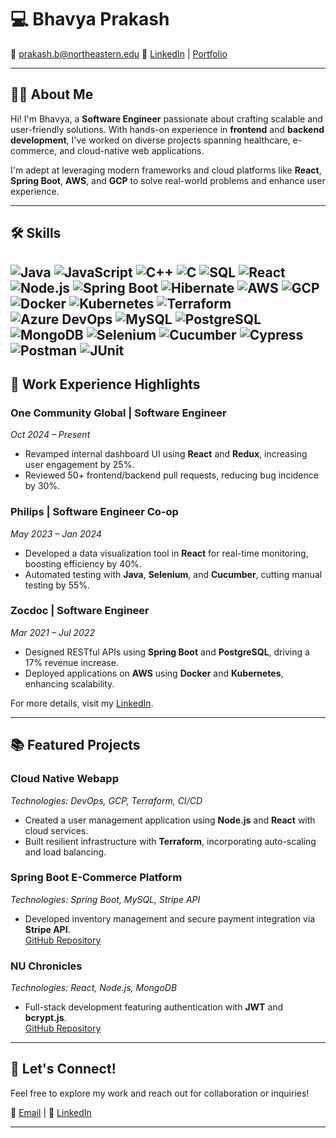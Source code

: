 <!--
**bhavya17prakash/bhavya17prakash** is a ✨ _special_ ✨ repository because its `README.md` (this file) appears on your GitHub profile.

Here are some ideas to get you started:

- 🔭 I’m currently working on ...
- 🌱 I’m currently learning ...
- 👯 I’m looking to collaborate on ...
- 🤔 I’m looking for help with ...
- 💬 Ask me about ...
- 📫 How to reach me: ...
- 😄 Pronouns: ...
- ⚡ Fun fact: ...
-->
# 💻 Bhavya Prakash

📧 [prakash.b@northeastern.edu](mailto:prakash.b@northeastern.edu) 🔗 [LinkedIn](https://www.linkedin.com/in/bhavya-prakash/) | [Portfolio](https://bhavya17prakash.github.io/) 

---

## 👩‍💻 About Me
Hi! I'm Bhavya, a **Software Engineer** passionate about crafting scalable and user-friendly solutions. With hands-on experience in **frontend** and **backend development**, I've worked on diverse projects spanning healthcare, e-commerce, and cloud-native web applications.

I'm adept at leveraging modern frameworks and cloud platforms like **React**, **Spring Boot**, **AWS**, and **GCP** to solve real-world problems and enhance user experience.

---

## 🛠️ Skills
![Java](https://img.shields.io/badge/Java-%23ED8B00.svg?style=flat&logo=java&logoColor=white)
![JavaScript](https://img.shields.io/badge/JavaScript-%23F7DF1E.svg?style=flat&logo=javascript&logoColor=black)
![C++](https://img.shields.io/badge/C++-%2300599C.svg?style=flat&logo=cplusplus&logoColor=white)
![C](https://img.shields.io/badge/C-%23A8B9CC.svg?style=flat&logo=c&logoColor=white)
![SQL](https://img.shields.io/badge/SQL-%234479A1.svg?style=flat&logo=postgresql&logoColor=white)
![React](https://img.shields.io/badge/React-%2361DAFB.svg?style=flat&logo=react&logoColor=black)
![Node.js](https://img.shields.io/badge/Node.js-%23339933.svg?style=flat&logo=node.js&logoColor=white)
![Spring Boot](https://img.shields.io/badge/Spring%20Boot-%236DB33F.svg?style=flat&logo=spring-boot&logoColor=white)
![Hibernate](https://img.shields.io/badge/Hibernate-%23005DFF.svg?style=flat&logo=hibernate&logoColor=white)
![AWS](https://img.shields.io/badge/AWS-%23FF9900.svg?style=flat&logo=amazon-aws&logoColor=white)
![GCP](https://img.shields.io/badge/GCP-%234285F4.svg?style=flat&logo=google-cloud&logoColor=white)
![Docker](https://img.shields.io/badge/Docker-%230db7ed.svg?style=flat&logo=docker&logoColor=white)
![Kubernetes](https://img.shields.io/badge/Kubernetes-%23326CE5.svg?style=flat&logo=kubernetes&logoColor=white)
![Terraform](https://img.shields.io/badge/Terraform-%237B42BC.svg?style=flat&logo=terraform&logoColor=white)
![Azure DevOps](https://img.shields.io/badge/Azure%20DevOps-%230078D7.svg?style=flat&logo=azure-devops&logoColor=white)
![MySQL](https://img.shields.io/badge/MySQL-%234479A1.svg?style=flat&logo=mysql&logoColor=white)
![PostgreSQL](https://img.shields.io/badge/PostgreSQL-%23336791.svg?style=flat&logo=postgresql&logoColor=white)
![MongoDB](https://img.shields.io/badge/MongoDB-%2347A248.svg?style=flat&logo=mongodb&logoColor=white)
![Selenium](https://img.shields.io/badge/Selenium-%2343B02A.svg?style=flat&logo=selenium&logoColor=white)
![Cucumber](https://img.shields.io/badge/Cucumber-%2332B652.svg?style=flat&logo=cucumber&logoColor=white)
![Cypress](https://img.shields.io/badge/Cypress-%2300CCFF.svg?style=flat&logo=cypress&logoColor=white)
![Postman](https://img.shields.io/badge/Postman-%23FF6C37.svg?style=flat&logo=postman&logoColor=white)
![JUnit](https://img.shields.io/badge/JUnit-%25A9A.svg?style=flat&logo=junit5&logoColor=white)
---

## 🏢 Work Experience Highlights

### **One Community Global** | Software Engineer  
*Oct 2024 – Present*  
- Revamped internal dashboard UI using **React** and **Redux**, increasing user engagement by 25%.  
- Reviewed 50+ frontend/backend pull requests, reducing bug incidence by 30%.  

### **Philips** | Software Engineer Co-op  
*May 2023 – Jan 2024*  
- Developed a data visualization tool in **React** for real-time monitoring, boosting efficiency by 40%.  
- Automated testing with **Java**, **Selenium**, and **Cucumber**, cutting manual testing by 55%.  

### **Zocdoc** | Software Engineer  
*Mar 2021 – Jul 2022*  
- Designed RESTful APIs using **Spring Boot** and **PostgreSQL**, driving a 17% revenue increase.  
- Deployed applications on **AWS** using **Docker** and **Kubernetes**, enhancing scalability.  

For more details, visit my [LinkedIn](https://www.linkedin.com/in/bhavya-prakash/).

---

## 📚 Featured Projects

### **Cloud Native Webapp**  
*Technologies: DevOps, GCP, Terraform, CI/CD*  
- Created a user management application using **Node.js** and **React** with cloud services.  
- Built resilient infrastructure with **Terraform**, incorporating auto-scaling and load balancing.

### **Spring Boot E-Commerce Platform**  
*Technologies: Spring Boot, MySQL, Stripe API*  
- Developed inventory management and secure payment integration via **Stripe API**.  
[GitHub Repository](https://github.com/bhavya17prakash/Spring_Boot_E-Commerce_Website)

### **NU Chronicles**  
*Technologies: React, Node.js, MongoDB*  
- Full-stack development featuring authentication with **JWT** and **bcrypt.js**.  
[GitHub Repository](https://github.com/makarandmadhavi/NU-Chronicles)

---

## 🚀 Let's Connect!
Feel free to explore my work and reach out for collaboration or inquiries!  

📧 [Email](mailto:prakash.b@northeastern.edu) | 🔗 [LinkedIn](https://www.linkedin.com/in/bhavya-prakash/)  

---
